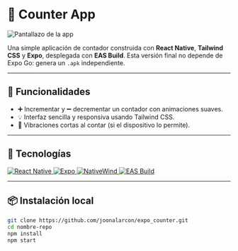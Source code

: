 # 📱 Counter App

![Pantallazo de la app](./screenshots/app-screenshot.jpeg)

Una simple aplicación de contador construida con **React Native**, **Tailwind CSS** y **Expo**, desplegada con **EAS Build**. Esta versión final no depende de Expo Go: genera un `.apk` independiente.

---

## 🚀 Funcionalidades

- ➕ Incrementar y ➖ decrementar un contador con animaciones suaves.  
- 💡 Interfaz sencilla y responsiva usando Tailwind CSS.  
- 📳 Vibraciones cortas al contar (si el dispositivo lo permite).  

---

## 🧰 Tecnologías

<p align="left">
  <a href="https://reactnative.dev/" target="_blank" rel="noreferrer">
    <img src="https://img.shields.io/badge/React_Native-20232A?style=for-the-badge&logo=react&logoColor=61DAFB" alt="React Native" />
  </a>
  <a href="https://expo.dev/" target="_blank" rel="noreferrer">
    <img src="https://img.shields.io/badge/Expo-000020?style=for-the-badge&logo=expo&logoColor=white" alt="Expo" />
  </a>
  <a href="https://www.nativewind.dev/" target="_blank" rel="noreferrer">
    <img src="https://img.shields.io/badge/Tailwind_NativeWind-38B2AC?style=for-the-badge&logo=tailwind-css&logoColor=white" alt="NativeWind" />
  </a>
  <a href="https://docs.expo.dev/build/introduction/" target="_blank" rel="noreferrer">
    <img src="https://img.shields.io/badge/EAS_Build-4630EB?style=for-the-badge&logo=expo&logoColor=white" alt="EAS Build" />
  </a>
</p>

---

## 📦 Instalación local

```bash
git clone https://github.com/joonalarcon/expo_counter.git
cd nombre-repo
npm install
npm start
